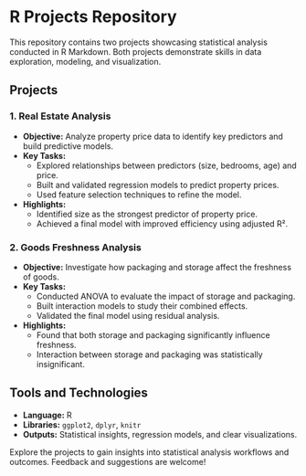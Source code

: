 # R Projects Repository

This repository contains two projects showcasing statistical analysis conducted in R Markdown. Both projects demonstrate skills in data exploration, modeling, and visualization.

## Projects

### 1. **Real Estate Analysis**
- **Objective:** Analyze property price data to identify key predictors and build predictive models.
- **Key Tasks:**
  - Explored relationships between predictors (size, bedrooms, age) and price.
  - Built and validated regression models to predict property prices.
  - Used feature selection techniques to refine the model.
- **Highlights:**
  - Identified size as the strongest predictor of property price.
  - Achieved a final model with improved efficiency using adjusted R².

### 2. **Goods Freshness Analysis**
- **Objective:** Investigate how packaging and storage affect the freshness of goods.
- **Key Tasks:**
  - Conducted ANOVA to evaluate the impact of storage and packaging.
  - Built interaction models to study their combined effects.
  - Validated the final model using residual analysis.
- **Highlights:**
  - Found that both storage and packaging significantly influence freshness.
  - Interaction between storage and packaging was statistically insignificant.

## Tools and Technologies
- **Language:** R
- **Libraries:** `ggplot2`, `dplyr`, `knitr`
- **Outputs:** Statistical insights, regression models, and clear visualizations.

Explore the projects to gain insights into statistical analysis workflows and outcomes. Feedback and suggestions are welcome!
